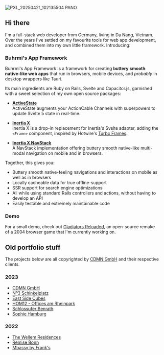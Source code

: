 ![PXL_20250421_102135504 PANO](https://github.com/user-attachments/assets/0cc78974-9fb4-48cf-9cec-f3341678b770)

## Hi there

I'm a full-stack web developer from Germany, living in Da Nang, Vietnam. Over the years I've settled on my favourite tools for web app development, and combined them into my own little framework. Introducing:

### Buhrmi's App Framework

Buhrmi's App Framework is a framework for creating **buttery smooth native-like web apps** that run in browsers, mobile devices, and *probably* in desktop wrappers like Tauri. 

Its main ingredients are Ruby on Rails, Svelte and Capacitor.js, garnished with a sweet selection of my own open source packages:

- **[ActiveState](https://github.com/buhrmi/activestate)**<br>
  ActiveState augments your ActionCable Channels with superpowers to update Svelte 5 state in real-time.
  
- **[Inertia X](https://github.com/buhrmi/inertiax)**<br>
  Inertia X is a drop-in replacement for Inertia's Svelte adapter, adding the `<Frame>` component, inspired by Hotwire's [Turbo Frames](https://turbo.hotwired.dev/handbook/frames#eager-loading-frames).

- **[Inertia X NavStack](https://github.com/buhrmi/gladi2/tree/master/app/frontend/lib/navstack)**<br>
  A NavStack implementation offering buttery smooth native-like multi-modal navigation on mobile and in browsers.


Together, this gives you:

- Buttery smooth native-feeling navigations and interactions on mobile as well as in browsers
- Locally cacheable data for true offline-support
- SSR support for search engine optimizations
- All while using standard Rails controllers and actions, without having to develop an API
- Easily testable and extremely maintainable code

### Demo

For a small demo, check out [Gladiators Reloaded](https://github.com/buhrmi/gladi2), an open-source remake of a 2004 browser game that I'm currently working on.

<!--Here's a small demo app called [Shitcoin Swap](https://www.shitcoinsociety.com) - an open source alternative to Binance, Coinbase, etc. Currently in development. You can even become a shareholder by purchasing some [Revenue Share Tokens](https://www.shitcoinswap.com/$rst).-->

## Old portfolio stuff

The projects below are all copyrighted by [CDMN GmbH](https://cdmn.de) and their respective clients.

### 2023

- [CDMN GmbH](https://cdmn.de)
- [Nº3 Schinkelplatz](https://no3-schinkelplatz.cdmn.de/en)
- [East Side Cubes](https://www.east-side-cubes.de)
- [HOM12 - Offices am Rheinpark](https://www.hom12.de)
- [Schlossufer Benrath](https://www.schlossufer-benrath.de)
- [Sophie Hamburg](https://sophie.hamburg)

### 2022

- [The Wellem Residences](https://www.thewellemresidences.com)
- [Remise Bonn](https://www.remise-bonn.de)
- [Mbassy by Frank's](https://www.mbassybyfranks.com)

